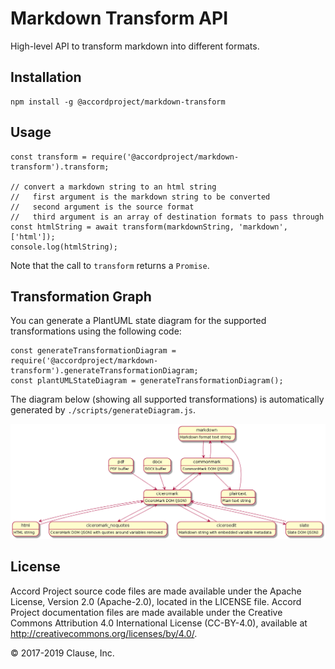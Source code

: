 # Markdown Transform API

High-level API to transform markdown into different formats.

## Installation

```
npm install -g @accordproject/markdown-transform
```

## Usage

```
const transform = require('@accordproject/markdown-transform').transform;

// convert a markdown string to an html string
//   first argument is the markdown string to be converted
//   second argument is the source format
//   third argument is an array of destination formats to pass through
const htmlString = await transform(markdownString, 'markdown', ['html']);
console.log(htmlString);
```

Note that the call to `transform` returns a `Promise`.

## Transformation Graph

You can generate a PlantUML state diagram for the supported transformations using the following code:

```
const generateTransformationDiagram = require('@accordproject/markdown-transform').generateTransformationDiagram;
const plantUMLStateDiagram = generateTransformationDiagram();
```

The diagram below (showing all supported transformations) is automatically generated by `./scripts/generateDiagram.js`.

![Transforms](transformations.png)

## License <a name="license"></a>
Accord Project source code files are made available under the Apache License, Version 2.0 (Apache-2.0), located in the LICENSE file. Accord Project documentation files are made available under the Creative Commons Attribution 4.0 International License (CC-BY-4.0), available at http://creativecommons.org/licenses/by/4.0/.

© 2017-2019 Clause, Inc.
